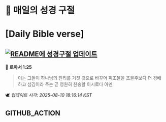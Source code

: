 # 🙏 매일의 성경 구절
# [Daily Bible verse]
## [![README에 성경구절 업데이트](https://github.com/DONGSUKA/first_test/actions/workflows/update-readme-bible.yml/badge.svg)](https://github.com/DONGSUKA/first_test/actions/workflows/update-readme-bible.yml)
<!-- START_BIBLE_VERSE -->
📖 **로마서 1:25**
> 이는 그들이 하나님의 진리를 거짓 것으로 바꾸어 피조물을 조물주보다 더 경배하고 섬김이라 주는 곧 영원히 찬송할 이시로다 아멘

🕊️ _업데이트 시각: 2025-08-10 18:16:14 KST_
  <!-- END_BIBLE_VERSE -->
## GITHUB_ACTION
